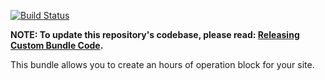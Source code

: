 [![Build Status](https://travis-ci.org/CuBoulder/cu_hours_bundle.svg?branch=master)](https://travis-ci.org/CuBoulder/cu_hours_bundle)

**NOTE: To update this repository's codebase, please read: [Releasing Custom Bundle Code](https://github.com/CuBoulder/express_documentation/blob/master/docs/creating_custom_bundles.md#releasing-custom-bundle-code).**

This bundle allows you to create an hours of operation block for your site.